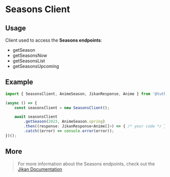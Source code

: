 # Seasons Client

## Usage

Client used to access the **Seasons endpoints**:

- getSeason
- getSeasonsNow
- getSeasonsList
- getSeasonsUpcoming

## Example

```ts
import { SeasonsClient, AnimeSeason, JikanResponse, Anime } from '@tutkli/jikan-ts';

(async () => {
    const seasonsClient = new SeasonsClient();

    await seasonsClient
        .getSeason(2023, AnimeSeason.spring)
        .then((response: JikanResponse<Anime[]>) => { /* your code */ })
        .catch((error) => console.error(error));
})();
```

## More

> For more information about the Seasons endpoints, check out the [Jikan Documentation](https://docs.api.jikan.moe/#tag/seasons)

